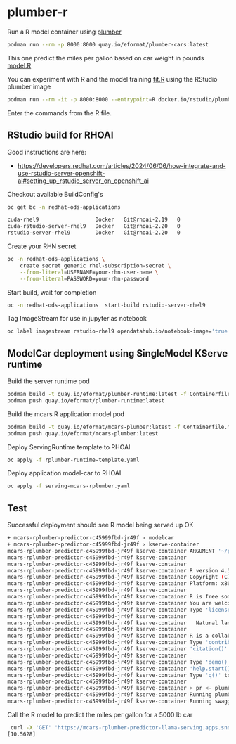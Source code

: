 # plumber-r

Run a R model container using [plumber](https://www.rplumber.io/index.html)

```bash
podman run --rm -p 8000:8000 quay.io/eformat/plumber-cars:latest
```

This one predict the miles per gallon based on car weight in pounds [model.R](model.R)

You can experiment with R and the model training [fit.R](fit.R) using the RStudio plumber image

```bash
podman run --rm -it -p 8000:8000 --entrypoint=R docker.io/rstudio/plumber:latest
```

Enter the commands from the R file.

## RStudio build for RHOAI

Good instructions are here:

- https://developers.redhat.com/articles/2024/06/06/how-integrate-and-use-rstudio-server-openshift-ai#setting_up_rstudio_server_on_openshift_ai

Checkout available BuildConfig's

```bash
oc get bc -n redhat-ods-applications 

cuda-rhel9                  Docker   Git@rhoai-2.19   0
cuda-rstudio-server-rhel9   Docker   Git@rhoai-2.20   0
rstudio-server-rhel9        Docker   Git@rhoai-2.20   0
```

Create your RHN secret

```bash
oc -n redhat-ods-applications \
    create secret generic rhel-subscription-secret \
    --from-literal=USERNAME=your-rhn-user-name \
    --from-literal=PASSWORD=your-rhn-password
```

Start build, wait for completion

```bash
oc -n redhat-ods-applications  start-build rstudio-server-rhel9
```

Tag ImageStream for use in jupyter as notebook

```bash
oc label imagestream rstudio-rhel9 opendatahub.io/notebook-image='true' -n redhat-ods-applications
```

## ModelCar deployment using SingleModel KServe runtime

Build the server runtime pod

```bash
podman build -t quay.io/eformat/plumber-runtime:latest -f Containerfile.plumber-runtime
podman push quay.io/eformat/plumber-runtime:latest
```

Build the mcars R application model pod

```bash
podman build -t quay.io/eformat/mcars-plumber:latest -f Containerfile.mcars-plumber
podman push quay.io/eformat/mcars-plumber:latest
```

Deploy ServingRuntime template to RHOAI

```bash
oc apply -f rplumber-runtime-template.yaml
```

Deploy application model-car to RHOAI

```bash
oc apply -f serving-mcars-rplumber.yaml
```

## Test

Successful deployment should see R model being served up OK

```bash
+ mcars-rplumber-predictor-c45999fbd-jr49f › modelcar
+ mcars-rplumber-predictor-c45999fbd-jr49f › kserve-container
mcars-rplumber-predictor-c45999fbd-jr49f kserve-container ARGUMENT '~/plumber.R' __ignored__
mcars-rplumber-predictor-c45999fbd-jr49f kserve-container 
mcars-rplumber-predictor-c45999fbd-jr49f kserve-container 
mcars-rplumber-predictor-c45999fbd-jr49f kserve-container R version 4.5.0 (2025-04-11) -- "How About a Twenty-Six"
mcars-rplumber-predictor-c45999fbd-jr49f kserve-container Copyright (C) 2025 The R Foundation for Statistical Computing
mcars-rplumber-predictor-c45999fbd-jr49f kserve-container Platform: x86_64-pc-linux-gnu
mcars-rplumber-predictor-c45999fbd-jr49f kserve-container 
mcars-rplumber-predictor-c45999fbd-jr49f kserve-container R is free software and comes with ABSOLUTELY NO WARRANTY.
mcars-rplumber-predictor-c45999fbd-jr49f kserve-container You are welcome to redistribute it under certain conditions.
mcars-rplumber-predictor-c45999fbd-jr49f kserve-container Type 'license()' or 'licence()' for distribution details.
mcars-rplumber-predictor-c45999fbd-jr49f kserve-container 
mcars-rplumber-predictor-c45999fbd-jr49f kserve-container   Natural language support but running in an English locale
mcars-rplumber-predictor-c45999fbd-jr49f kserve-container 
mcars-rplumber-predictor-c45999fbd-jr49f kserve-container R is a collaborative project with many contributors.
mcars-rplumber-predictor-c45999fbd-jr49f kserve-container Type 'contributors()' for more information and
mcars-rplumber-predictor-c45999fbd-jr49f kserve-container 'citation()' on how to cite R or R packages in publications.
mcars-rplumber-predictor-c45999fbd-jr49f kserve-container 
mcars-rplumber-predictor-c45999fbd-jr49f kserve-container Type 'demo()' for some demos, 'help()' for on-line help, or
mcars-rplumber-predictor-c45999fbd-jr49f kserve-container 'help.start()' for an HTML browser interface to help.
mcars-rplumber-predictor-c45999fbd-jr49f kserve-container Type 'q()' to quit R.
mcars-rplumber-predictor-c45999fbd-jr49f kserve-container 
mcars-rplumber-predictor-c45999fbd-jr49f kserve-container > pr <- plumber::plumb(rev(commandArgs())[1]); args <- list(host = '0.0.0.0', port = 8000); if (packageVersion('plumber') >= '1.0.0') { pr$setDocs(TRUE) } else { args$swagger <- TRUE }; do.call(pr$run, args)
mcars-rplumber-predictor-c45999fbd-jr49f kserve-container Running plumber API at http://0.0.0.0:8000
mcars-rplumber-predictor-c45999fbd-jr49f kserve-container Running swagger Docs at http://127.0.0.1:8000/__docs__/
```

Call the R model to predict the miles per gallon for a 5000 lb car

```bash
 curl -X 'GET' 'https://mcars-rplumber-predictor-llama-serving.apps.sno.sandbox1005.opentlc.com/mpg?weight=5' -H 'accept: application/json'
[10.5628]
```
